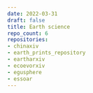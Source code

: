 ```yaml
---
date: 2022-03-31
draft: false
title: Earth science
repo_count: 6
repositories:
- chinaxiv
- earth_prints_repository
- eartharxiv
- ecoevorxiv
- egusphere
- essoar
---
```



